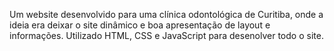 Um website desenvolvido para uma clínica odontológica de Curitiba, onde a ideia era deixar o site dinâmico e boa apresentação de layout e informações. Utilizado HTML, CSS e JavaScript para desenolver todo o site.
